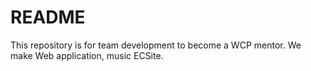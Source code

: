 # README

This repository is for team development to become a WCP mentor.
We make Web application, music ECSite.
